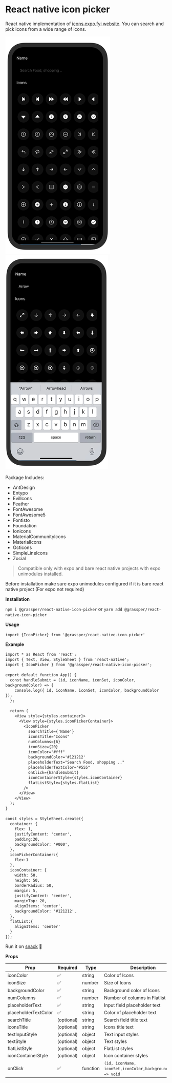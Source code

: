 # React native icon picker

React native implementation of [icons.expo.fyi website](https://icons.expo.fyi/). You can search and pick icons from a wide range of icons.

![Icon picker display](src/assets/example1.png 'Icon picker display')
![Icon picker search](src/assets/example2.png 'Icon picker search')

Package Includes:

- AntDesign
- Entypo
- EvilIcons
- Feather
- FontAwesome
- FontAwesome5
- Fontisto
- Foundation
- Ionicons
- MaterialCommunityIcons
- MaterialIcons
- Octicons
- SimpleLineIcons
- Zocial

> Compatible only with expo and bare react native projects with expo unimodules installed.

Before installation make sure expo unimodules configured if it is bare react native project (For expo not required)

**Installation**

`npm i @grassper/react-native-icon-picker` or `yarn add @grassper/react-native-icon-picker`

**Usage**

`import {IconPicker} from '@grassper/react-native-icon-picker'`

**Example**

```
import * as React from 'react';
import { Text, View, StyleSheet } from 'react-native';
import { IconPicker } from '@grassper/react-native-icon-picker';

export default function App() {
  const handleSubmit = (id, iconName, iconSet, iconColor, backgroundColor) => {
    console.log({ id, iconName, iconSet, iconColor, backgroundColor });
  };

  return (
    <View style={styles.container}>
      <View style={styles.iconPickerContainer}>
        <IconPicker
          searchTitle={'Name'}
          iconsTitle="Icons"
          numColumns={6}
          iconSize={20}
          iconColor="#fff"
          backgroundColor='#121212'
          placeholderText="Search Food, shopping .."
          placeholderTextColor="#555"
          onClick={handleSubmit}
          iconContainerStyle={styles.iconContainer}
          flatListStyle={styles.flatList}
        />
      </View>
    </View>
  );
}

const styles = StyleSheet.create({
  container: {
    flex: 1,
    justifyContent: 'center',
    padding:20,
    backgroundColor: '#000',
  },
  iconPickerContainer:{
    flex:1
  },
  iconContainer: {
    width: 50,
    height: 50,
    borderRadius: 50,
    margin: 5,
    justifyContent: 'center',
    marginTop: 20,
    alignItems: 'center',
    backgroundColor: '#121212',
  },
  flatList:{
    alignItems: 'center'
  }
});

```

Run it on [snack](https://snack.expo.dev/@grassper/react-native-icon-picker) :rocket:

**Props**

| Prop                 | Required           | Type     | Description                                                  |
| -------------------- | ------------------ | -------- | ------------------------------------------------------------ |
| iconColor            | :white_check_mark: | string   | Color of Icons                                               |
| iconSize             | :white_check_mark: | number   | Size of Icons                                                |
| backgroundColor      | :white_check_mark: | string   | Background color of Icons                                    |
| numColumns           | :white_check_mark: | number   | Number of columns in Flatlist                                |
| placeholderText      | :white_check_mark: | string   | Input field placeholder text                                 |
| placeholderTextColor | :white_check_mark: | string   | Color of placeholder text                                    |
| searchTitle          | (optional)         | string   | Search field title text                                      |
| iconsTitle           | (optional)         | string   | Icons title text                                             |
| textInputStyle       | (optional)         | object   | Text input styles                                            |
| textStyle            | (optional)         | object   | Text styles                                                  |
| flatListStyle        | (optional)         | object   | FlatList styles                                              |
| iconContainerStyle   | (optional)         | object   | Icon container styles                                        |
| onClick              | :white_check_mark: | function | `(id, iconName, iconSet,iconColor,backgroundColor) => void ` |
